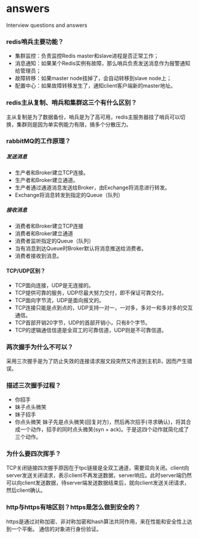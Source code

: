 # answers
Interview questions and answers

### redis哨兵主要功能？
* 集群监控：负责监控Redis master和slave进程是否正常工作；
* 消息通知：如果某个Redis实例有故障，那么哨兵负责发送消息作为报警通知给管理员；
* 故障转移：如果master node挂掉了，会自动转移到slave node上；
* 配置中心：如果故障转移发生了，通知client客户端新的master地址。

### redis主从复制、哨兵和集群这三个有什么区别？
主从复制是为了数据备份，哨兵是为了高可用，redis主服务器挂了哨兵可以切换，集群则是因为单实例能力有限，搞多个分散压力。

### rabbitMQ的工作原理？
##### 发送消息
* 生产者和Broker建立TCP连接。
* 生产者和Broker建立通道。
* 生产者通过通道消息发送给Broker，由Exchange将消息进行转发。
* Exchange将消息转发到指定的Queue（队列）

##### 接收消息
* 消费者和Broker建立TCP连接
* 消费者和Broker建立通道
* 消费者监听指定的Queue（队列）
* 当有消息到达Queue时Broker默认将消息推送给消费者。
* 消费者接收到消息。

#### TCP/UDP区别？
* TCP面向连接，UDP是无连接的。
* TCP提供可靠的服务，UDP尽最大努力交付，即不保证可靠交付。
* TCP面向字节流，UDP是面向报文的。
* TCP连接只能是点到点的，UDP支持一对一，一对多，多对一和多对多的交互通信。
* TCP首部开销20字节，UDP的首部开销小，只有8个字节。
* TCP的逻辑通信信道是全双工的可靠信道，UDP则是不可靠信道。

### 两次握手为什么不可以？
采用三次握手是为了防止失效的连接请求报文段突然又传送到主机B，因而产生错误。

### 描述三次握手过程？
* 你招手
* 妹子点头微笑
* 妹子招手
* 你点头微笑
妹子先是点头微笑(回复对方)，然后再次招手(寻求确认)，将其合成一个动作，招手的同时点头微笑(syn + ack)。于是这四个动作就简化成了三个动作。

### 为什么要四次挥手？
TCP关闭链接四次握手原因在于tpc链接是全双工通道，需要双向关闭。client向server发送关闭请求，表示client不再发送数据，server响应。此时server端仍然可以向client发送数据，待server端发送数据结束后，就向client发送关闭请求，然后client确认。

### http与https有啥区别？https是怎么做到安全的？
https是通过对称加密、非对称加密和hash算法共同作用，来在性能和安全性上达到一个平衡。
通信的对象进行身份验证。